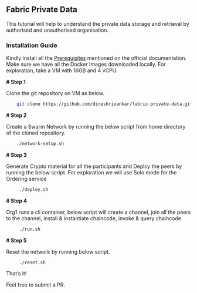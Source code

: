 ## Fabric Private Data 
This tutorial will help to understand the private data storage and retrieval by authorised and unauthorised organisation.
  

### Installation Guide
Kindly install all the [Prerequisites](https://hyperledger-fabric.readthedocs.io/en/release-1.4/prereqs.html) mentioned on the official documentation. Make sure we have all the Docker Images downloaded locally.
For exploration, take a VM with 16GB and 4 vCPU.

**# Step 1**

Clone the git repository on VM as below.

```bash
    git clone https://github.com/dineshrivankar/fabric-private-data.git
```

**# Step 2**

Create a Swarm Network by running the below script from home directory of the cloned repository.

```bash
    ./network-setup.sh
```

**# Step 3**

Generate Crypto material for all the participants and Deploy the peers by running the below script. For exploration we will use Solo mode for the Ordering service

```bash
     ./deploy.sh
```

**# Step 4**

Org1 runs a cli container, below script will create a channel, join all the peers to the channel, install & instantiate chaincode, invoke & query chaincode.


```bash
     ./run.sh
```

**# Step 5**

Reset the network by running below script.

```bash
     ./reset.sh 
```


That’s it!

Feel free to submit a PR.
